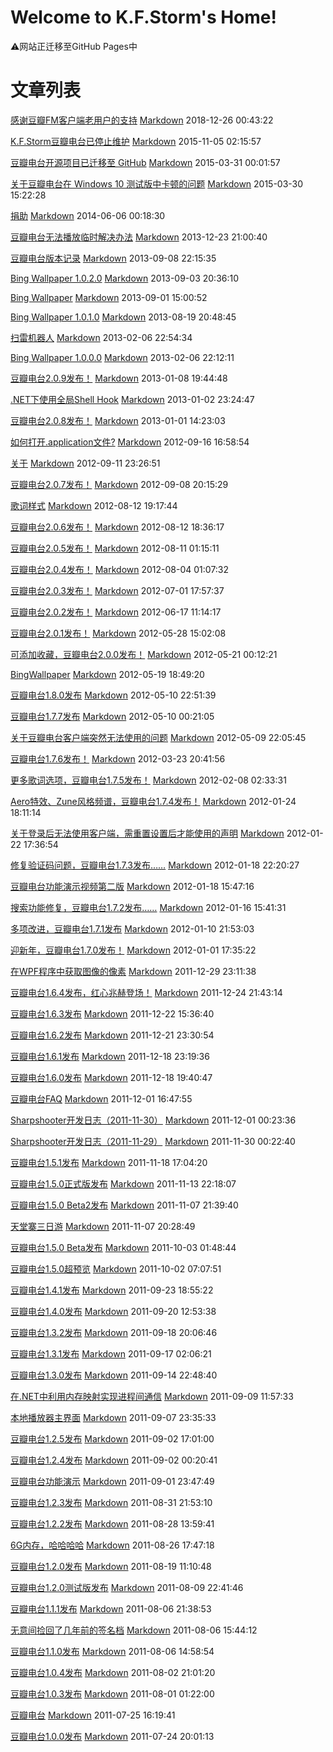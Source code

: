 # Welcome to K.F.Storm's Home!

⚠️网站正迁移至GitHub Pages中

# 文章列表

[感谢豆瓣FM客户端老用户的支持](/article/感谢豆瓣fm客户端老用户的支持-html.html) [Markdown](/article/感谢豆瓣fm客户端老用户的支持.md) 2018-12-26 00:43:22

[K.F.Storm豆瓣电台已停止维护](/article/k-f-storm豆瓣电台已停止维护-html.html) [Markdown](/article/k-f-storm豆瓣电台已停止维护.md) 2015-11-05 02:15:57

[豆瓣电台开源项目已迁移至 GitHub](/article/豆瓣电台开源项目已迁移至-github-html.html) [Markdown](/article/豆瓣电台开源项目已迁移至-github.md) 2015-03-31 00:01:57

[关于豆瓣电台在 Windows 10 测试版中卡顿的问题](/article/关于豆瓣电台在-windows-10-测试版中卡顿的问题-html.html) [Markdown](/article/关于豆瓣电台在-windows-10-测试版中卡顿的问题.md) 2015-03-30 15:22:28

[捐助](/article/捐助-html.html) [Markdown](/article/捐助.md) 2014-06-06 00:18:30

[豆瓣电台无法播放临时解决办法](/article/豆瓣电台无法播放临时解决办法-html.html) [Markdown](/article/豆瓣电台无法播放临时解决办法.md) 2013-12-23 21:00:40

[豆瓣电台版本记录](/article/豆瓣电台版本记录-html.html) [Markdown](/article/豆瓣电台版本记录.md) 2013-09-08 22:15:35

[Bing Wallpaper 1.0.2.0](/article/bing-wallpaper-1-0-2-0-html.html) [Markdown](/article/bing-wallpaper-1-0-2-0.md) 2013-09-03 20:36:10

[Bing Wallpaper](/article/bing-wallpaper-html.html) [Markdown](/article/bing-wallpaper.md) 2013-09-01 15:00:52

[Bing Wallpaper 1.0.1.0](/article/bing-wallpaper-1-0-1-0-html.html) [Markdown](/article/bing-wallpaper-1-0-1-0.md) 2013-08-19 20:48:45

[扫雷机器人](/article/扫雷机器人-html.html) [Markdown](/article/扫雷机器人.md) 2013-02-06 22:54:34

[Bing Wallpaper 1.0.0.0](/article/bing-wallpaper-1-0-0-0-html.html) [Markdown](/article/bing-wallpaper-1-0-0-0.md) 2013-02-06 22:12:11

[豆瓣电台2.0.9发布！](/article/豆瓣电台2-0-9发布！-html.html) [Markdown](/article/豆瓣电台2-0-9发布！.md) 2013-01-08 19:44:48

[.NET下使用全局Shell Hook](/article/net下使用全局shell-hook-html.html) [Markdown](/article/net下使用全局shell-hook.md) 2013-01-02 23:24:47

[豆瓣电台2.0.8发布！](/article/豆瓣电台2-0-8发布！-html.html) [Markdown](/article/豆瓣电台2-0-8发布！.md) 2013-01-01 14:23:03

[如何打开.application文件?](/article/如何打开-application文件-html.html) [Markdown](/article/如何打开-application文件.md) 2012-09-16 16:58:54

[关于](/article/about-html.html) [Markdown](/article/about.md) 2012-09-11 23:26:51

[豆瓣电台2.0.7发布！](/article/豆瓣电台2-0-7发布！-html.html) [Markdown](/article/豆瓣电台2-0-7发布！.md) 2012-09-08 20:15:29

[歌词样式](/article/lyricsstyle-html.html) [Markdown](/article/lyricsstyle.md) 2012-08-12 19:17:44

[豆瓣电台2.0.6发布！](/article/豆瓣电台2-0-6发布！-html.html) [Markdown](/article/豆瓣电台2-0-6发布！.md) 2012-08-12 18:36:17

[豆瓣电台2.0.5发布！](/article/豆瓣电台2-0-5发布！-html.html) [Markdown](/article/豆瓣电台2-0-5发布！.md) 2012-08-11 01:15:11

[豆瓣电台2.0.4发布！](/article/豆瓣电台2-0-4发布！-html.html) [Markdown](/article/豆瓣电台2-0-4发布！.md) 2012-08-04 01:07:32

[豆瓣电台2.0.3发布！](/article/豆瓣电台2-0-3发布！-html.html) [Markdown](/article/豆瓣电台2-0-3发布！.md) 2012-07-01 17:57:37

[豆瓣电台2.0.2发布！](/article/豆瓣电台2-0-2发布！-html.html) [Markdown](/article/豆瓣电台2-0-2发布！.md) 2012-06-17 11:14:17

[豆瓣电台2.0.1发布！](/article/豆瓣电台2-0-1发布！-html.html) [Markdown](/article/豆瓣电台2-0-1发布！.md) 2012-05-28 15:02:08

[可添加收藏，豆瓣电台2.0.0发布！](/article/可添加收藏，豆瓣电台2-0-0发布！-html.html) [Markdown](/article/可添加收藏，豆瓣电台2-0-0发布！.md) 2012-05-21 00:12:21

[BingWallpaper](/article/bingwallpaper-html.html) [Markdown](/article/bingwallpaper.md) 2012-05-19 18:49:20

[豆瓣电台1.8.0发布](/article/豆瓣电台1-8-0发布-html.html) [Markdown](/article/豆瓣电台1-8-0发布.md) 2012-05-10 22:51:39

[豆瓣电台1.7.7发布](/article/豆瓣电台1-7-7发布-html.html) [Markdown](/article/豆瓣电台1-7-7发布.md) 2012-05-10 00:21:05

[关于豆瓣电台客户端突然无法使用的问题](/article/关于豆瓣电台客户端突然无法使用的问题-html.html) [Markdown](/article/关于豆瓣电台客户端突然无法使用的问题.md) 2012-05-09 22:05:45

[豆瓣电台1.7.6发布！](/article/豆瓣电台1-7-6发布！-html.html) [Markdown](/article/豆瓣电台1-7-6发布！.md) 2012-03-23 20:41:56

[更多歌词选项，豆瓣电台1.7.5发布！](/article/更多歌词选项，豆瓣电台1-7-5发布！-html.html) [Markdown](/article/更多歌词选项，豆瓣电台1-7-5发布！.md) 2012-02-08 02:33:31

[Aero特效、Zune风格频谱，豆瓣电台1.7.4发布！](/article/aero特效、zune风格频谱，豆瓣电台1-7-4发布！-html.html) [Markdown](/article/aero特效、zune风格频谱，豆瓣电台1-7-4发布！.md) 2012-01-24 18:11:14

[关于登录后无法使用客户端，需重置设置后才能使用的声明](/article/关于登录后无法使用客户端，需重置设置后才能使-html.html) [Markdown](/article/关于登录后无法使用客户端，需重置设置后才能使.md) 2012-01-22 17:36:54

[修复验证码问题，豆瓣电台1.7.3发布&hellip;&hellip;](/article/修复验证码问题，豆瓣电台1-7-3发布-html.html) [Markdown](/article/修复验证码问题，豆瓣电台1-7-3发布.md) 2012-01-18 22:20:27

[豆瓣电台功能演示视频第二版](/article/豆瓣电台功能演示视频第二版-html.html) [Markdown](/article/豆瓣电台功能演示视频第二版.md) 2012-01-18 15:47:16

[搜索功能修复，豆瓣电台1.7.2发布&hellip;&hellip;](/article/搜索功能修复，豆瓣电台1-7-2发布-html.html) [Markdown](/article/搜索功能修复，豆瓣电台1-7-2发布.md) 2012-01-16 15:41:31

[多项改进，豆瓣电台1.7.1发布](/article/多项改进，豆瓣电台1-7-1发布-html.html) [Markdown](/article/多项改进，豆瓣电台1-7-1发布.md) 2012-01-10 21:53:03

[迎新年，豆瓣电台1.7.0发布！](/article/迎新年，豆瓣电台1-7-0发布！-html.html) [Markdown](/article/迎新年，豆瓣电台1-7-0发布！.md) 2012-01-01 17:35:22

[在WPF程序中获取图像的像素](/article/在wpf程序中获取图像的像素-html.html) [Markdown](/article/在wpf程序中获取图像的像素.md) 2011-12-29 23:11:38

[豆瓣电台1.6.4发布，红心兆赫登场！](/article/豆瓣电台1-6-4发布，红心兆赫登场！-html.html) [Markdown](/article/豆瓣电台1-6-4发布，红心兆赫登场！.md) 2011-12-24 21:43:14

[豆瓣电台1.6.3发布](/article/豆瓣电台1-6-3发布-html.html) [Markdown](/article/豆瓣电台1-6-3发布.md) 2011-12-22 15:36:40

[豆瓣电台1.6.2发布](/article/豆瓣电台1-6-2发布-html.html) [Markdown](/article/豆瓣电台1-6-2发布.md) 2011-12-21 23:30:54

[豆瓣电台1.6.1发布](/article/豆瓣电台1-6-1发布-html.html) [Markdown](/article/豆瓣电台1-6-1发布.md) 2011-12-18 23:19:36

[豆瓣电台1.6.0发布](/article/豆瓣电台1-6-0发布-html.html) [Markdown](/article/豆瓣电台1-6-0发布.md) 2011-12-18 19:40:47

[豆瓣电台FAQ](/article/豆瓣电台faq-html.html) [Markdown](/article/豆瓣电台faq.md) 2011-12-01 16:47:55

[Sharpshooter开发日志（2011-11-30）](/article/sharpshooter开发日志（2011-11-30）-html.html) [Markdown](/article/sharpshooter开发日志（2011-11-30）.md) 2011-12-01 00:23:36

[Sharpshooter开发日志（2011-11-29）](/article/sharpshooter开发日志（2011-11-29）-html.html) [Markdown](/article/sharpshooter开发日志（2011-11-29）.md) 2011-11-30 00:22:40

[豆瓣电台1.5.1发布](/article/豆瓣电台1-5-1发布-html.html) [Markdown](/article/豆瓣电台1-5-1发布.md) 2011-11-18 17:04:20

[豆瓣电台1.5.0正式版发布](/article/豆瓣电台1-5-0正式版发布-html.html) [Markdown](/article/豆瓣电台1-5-0正式版发布.md) 2011-11-13 22:18:07

[豆瓣电台1.5.0 Beta2发布](/article/豆瓣电台1-5-0-beta2发布-html.html) [Markdown](/article/豆瓣电台1-5-0-beta2发布.md) 2011-11-07 21:39:40

[天堂寨三日游](/article/天堂寨三日游-html.html) [Markdown](/article/天堂寨三日游.md) 2011-11-07 20:28:49

[豆瓣电台1.5.0 Beta发布](/article/豆瓣电台1-5-0-beta发布-html.html) [Markdown](/article/豆瓣电台1-5-0-beta发布.md) 2011-10-03 01:48:44

[豆瓣电台1.5.0超预览](/article/豆瓣电台1-5-0超预览-html.html) [Markdown](/article/豆瓣电台1-5-0超预览.md) 2011-10-02 07:07:51

[豆瓣电台1.4.1发布](/article/豆瓣电台1-4-1发布-html.html) [Markdown](/article/豆瓣电台1-4-1发布.md) 2011-09-23 18:55:22

[豆瓣电台1.4.0发布](/article/豆瓣电台1-4-0发布-html.html) [Markdown](/article/豆瓣电台1-4-0发布.md) 2011-09-20 12:53:38

[豆瓣电台1.3.2发布](/article/豆瓣电台1-3-2发布-html.html) [Markdown](/article/豆瓣电台1-3-2发布.md) 2011-09-18 20:06:46

[豆瓣电台1.3.1发布](/article/豆瓣电台1-3-1发布-html.html) [Markdown](/article/豆瓣电台1-3-1发布.md) 2011-09-17 02:06:21

[豆瓣电台1.3.0发布](/article/豆瓣电台1-3-0发布-html.html) [Markdown](/article/豆瓣电台1-3-0发布.md) 2011-09-14 22:48:40

[在.NET中利用内存映射实现进程间通信](/article/在-net中利用内存映射实现进程间通信-html.html) [Markdown](/article/在-net中利用内存映射实现进程间通信.md) 2011-09-09 11:57:33

[本地播放器主界面](/article/本地播放器主界面-html.html) [Markdown](/article/本地播放器主界面.md) 2011-09-07 23:35:33

[豆瓣电台1.2.5发布](/article/豆瓣电台1-2-5发布-html.html) [Markdown](/article/豆瓣电台1-2-5发布.md) 2011-09-02 17:01:00

[豆瓣电台1.2.4发布](/article/豆瓣电台1-2-4发布-html.html) [Markdown](/article/豆瓣电台1-2-4发布.md) 2011-09-02 00:20:41

[豆瓣电台功能演示](/article/豆瓣电台功能演示-html.html) [Markdown](/article/豆瓣电台功能演示.md) 2011-09-01 23:47:49

[豆瓣电台1.2.3发布](/article/豆瓣电台1-2-3发布-html.html) [Markdown](/article/豆瓣电台1-2-3发布.md) 2011-08-31 21:53:10

[豆瓣电台1.2.2发布](/article/豆瓣电台1-2-2发布-html.html) [Markdown](/article/豆瓣电台1-2-2发布.md) 2011-08-28 13:59:41

[6G内存，哈哈哈哈](/article/6g内存，哈哈哈哈-html.html) [Markdown](/article/6g内存，哈哈哈哈.md) 2011-08-26 17:47:18

[豆瓣电台1.2.0发布](/article/豆瓣电台1-2-0发布-html.html) [Markdown](/article/豆瓣电台1-2-0发布.md) 2011-08-19 11:10:48

[豆瓣电台1.2.0测试版发布](/article/豆瓣电台1-2-0测试版发布-html.html) [Markdown](/article/豆瓣电台1-2-0测试版发布.md) 2011-08-09 22:41:46

[豆瓣电台1.1.1发布](/article/豆瓣电台1-1-1发布-html.html) [Markdown](/article/豆瓣电台1-1-1发布.md) 2011-08-06 21:38:53

[无意间捡回了几年前的签名档](/article/无意间捡回了几年前的签名档-html.html) [Markdown](/article/无意间捡回了几年前的签名档.md) 2011-08-06 15:44:12

[豆瓣电台1.1.0发布](/article/豆瓣电台1-1-0发布-html.html) [Markdown](/article/豆瓣电台1-1-0发布.md) 2011-08-06 14:58:54

[豆瓣电台1.0.4发布](/article/豆瓣电台1-0-4发布-html.html) [Markdown](/article/豆瓣电台1-0-4发布.md) 2011-08-02 21:01:20

[豆瓣电台1.0.3发布](/article/豆瓣电台1-0-3发布-html.html) [Markdown](/article/豆瓣电台1-0-3发布.md) 2011-08-01 01:22:00

[豆瓣电台](/article/doubanfm-html.html) [Markdown](/article/doubanfm.md) 2011-07-25 16:19:41

[豆瓣电台1.0.0发布](/article/豆瓣电台1-0-0发布-html.html) [Markdown](/article/豆瓣电台1-0-0发布.md) 2011-07-24 20:01:13

